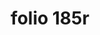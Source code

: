 ---
layout: edition
title: folio 185r
manuscript: Florence, Biblioteca Marucelliana, Carte Rajna XIX.15
sigla: R
iip: r185r.tif
milestone: 359
---